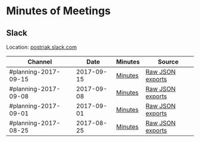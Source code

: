# Minutes of Meetings

## Slack

Location: [postriak.slack.com](https://postriak.slack.com)

| Channel | Date | Minutes | Source |
| --- | --- | --- | --- |
| #planning-2017-09-15 | 2017-09-15 | [Minutes](2017-09-15-slack.md) | [Raw JSON exports](src-2017-09-15-slack/)
| #planning-2017-09-08 | 2017-09-08 | [Minutes](2017-09-08-slack.md) | [Raw JSON exports](src-2017-09-08-slack/)
| #planning-2017-09-01 | 2017-09-01 | [Minutes](2017-09-01-slack.md) | [Raw JSON exports](src-2017-09-01-slack/)
| #planning-2017-08-25 | 2017-08-25 | [Minutes](2017-08-25-slack.md) | [Raw JSON exports](src-2017-08-25-slack/)

